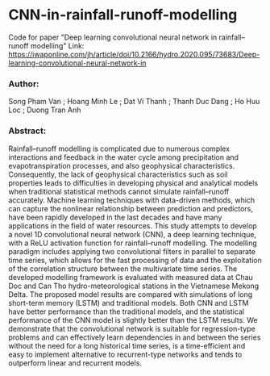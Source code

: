 # CNN-in-rainfall-runoff-modelling
Code for paper "Deep learning convolutional neural network in rainfall–runoff modelling"
Link: https://iwaponline.com/jh/article/doi/10.2166/hydro.2020.095/73683/Deep-learning-convolutional-neural-network-in
### Author: 
Song Pham Van ; Hoang Minh Le ; Dat Vi Thanh ; Thanh Duc Dang ; Ho Huu Loc ; Duong Tran Anh
### Abstract:
Rainfall–runoff modelling is complicated due to numerous complex interactions and feedback in the water cycle among precipitation and evapotranspiration processes, and also geophysical characteristics. Consequently, the lack of geophysical characteristics such as soil properties leads to difficulties in developing physical and analytical models when traditional statistical methods cannot simulate rainfall–runoff accurately. Machine learning techniques with data-driven methods, which can capture the nonlinear relationship between prediction and predictors, have been rapidly developed in the last decades and have many applications in the field of water resources. This study attempts to develop a novel 1D convolutional neural network (CNN), a deep learning technique, with a ReLU activation function for rainfall–runoff modelling. The modelling paradigm includes applying two convolutional filters in parallel to separate time series, which allows for the fast processing of data and the exploitation of the correlation structure between the multivariate time series. The developed modelling framework is evaluated with measured data at Chau Doc and Can Tho hydro-meteorological stations in the Vietnamese Mekong Delta. The proposed model results are compared with simulations of long short-term memory (LSTM) and traditional models. Both CNN and LSTM have better performance than the traditional models, and the statistical performance of the CNN model is slightly better than the LSTM results. We demonstrate that the convolutional network is suitable for regression-type problems and can effectively learn dependencies in and between the series without the need for a long historical time series, is a time-efficient and easy to implement alternative to recurrent-type networks and tends to outperform linear and recurrent models.
